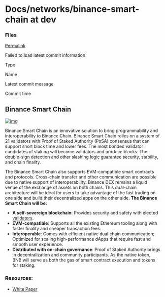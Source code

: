 # Docs/networks/binance-smart-chain at dev

### Files <a id="files"></a>

 [Permalink](https://github.com/ThinkinCoin/Docs/tree/0792b0adfc2b24d5451b3ade0e9d04db6bb815ad/networks/binance-smart-chain)

 Failed to load latest commit information.

Type

Name

Latest commit message

Commit time

## Binance Smart Chain

[![img](https://camo.githubusercontent.com/da6edcfdf7e8f6dde22e7c1b87ce134360e83f621c1e1056abaea53bb5e9154b/68747470733a2f2f636f6d6d756e6974792e62696e616e63652e6f72672f6173736574732f75706c6f6164732f66696c65732f313538373130383833343338382d626c6f672d656e2d322e706e67)](https://camo.githubusercontent.com/da6edcfdf7e8f6dde22e7c1b87ce134360e83f621c1e1056abaea53bb5e9154b/68747470733a2f2f636f6d6d756e6974792e62696e616e63652e6f72672f6173736574732f75706c6f6164732f66696c65732f313538373130383833343338382d626c6f672d656e2d322e706e67)

Binance Smart Chain is an innovative solution to bring programmability and interoperability to Binance Chain. Binance Smart Chain relies on a system of 21 validators with Proof of Staked Authority \(PoSA\) consensus that can support short block time and lower fees. The most bonded validator candidates of staking will become validators and produce blocks. The double-sign detection and other slashing logic guarantee security, stability, and chain finality.

The Binance Smart Chain also supports EVM-compatible smart contracts and protocols. Cross-chain transfer and other communication are possible due to native support of interoperability. Binance DEX remains a liquid venue of the exchange of assets on both chains. This dual-chain architecture will be ideal for users to take advantage of the fast trading on one side and build their decentralized apps on the other side. **The Binance Smart Chain will be:**

* **A self-sovereign blockchain**: Provides security and safety with elected [validators](https://docs.binance.org/smart-chain/guides/concepts/consensus.html).
* **EVM-compatible**: Supports all the existing Ethereum tooling along with faster finality and cheaper transaction fees.
* **Interoperable**: Comes with efficient native dual chain communication; Optimized for scaling high-performance dApps that require fast and smooth user experience.
* **Distributed with on-chain governance**: Proof of Staked Authority brings in decentralization and community participants. As the native token, BNB will serve as both the gas of smart contract execution and tokens for staking.

### Resources:

* [White Paper](http://binance.org/en#smartChain)

